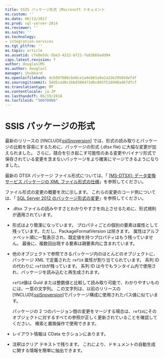 ```yaml
---
title: SSIS パッケージ形式 |Microsoft ドキュメント
ms.custom: ''
ms.date: 06/13/2017
ms.prod: sql-server-2014
ms.reviewer: ''
ms.suite: ''
ms.technology:
- integration-services
ms.tgt_pltfrm: ''
ms.topic: article
ms.assetid: cfe0e5dc-5be3-4222-b721-fe83665edd94
caps.latest.revision: 7
author: douglaslMS
ms.author: douglasl
manager: jhubbard
ms.openlocfilehash: dcb50760bcbe0ce1a4eb01a9a1a2de29565defdf
ms.sourcegitcommit: 5dd5cad0c1bbd308471d6c885f516948ad67dfcf
ms.translationtype: MT
ms.contentlocale: ja-JP
ms.lasthandoff: 06/19/2018
ms.locfileid: "36070966"
---
```

# <a name="ssis-package-format"></a>SSIS パッケージの形式
  最新のリリースの [!INCLUDE[ssISnoversion](../includes/ssisnoversion-md.md)] では、形式の読み取りとパッケージの比較を容易にするために、パッケージの形式 (.dtsx file) に大幅な変更が加えられました。 さらに、競合を引き起こす可能性のある変更やバイナリ形式で保存されている変更を含まないパッケージをより確実にマージできるようになりました。  
  
 最新の DTSX パッケージ ファイル形式については、「 [\[MS-DTSX\]: データ変換サービス パッケージの XML ファイル形式の仕様](http://go.microsoft.com/fwlink/?LinkId=233251)」を参照してください。  
  
 ファイル形式の変更の概要を次に示します。 これらの変更のコード例については、「 [SQL Server 2012 のパッケージ形式の変更](http://go.microsoft.com/fwlink/?LinkId=233255)」を参照してください。  
  
-   .dtsx ファイルの読みやすさとわかりやすさを向上させるために、形式規則が適用されています。  
  
-   形式はより簡潔になっています。 プロパティごとの個別の要素は属性として残っています。ただし、PackageFormatVersion は除きます。 属性はアルファベット順に一覧表示され、既定値を持つプロパティはもう残っていません。 最後に、複数回出現する要素は親要素内に含まれています。  
  
-   他のオブジェクトで参照できるパッケージ内のほとんどのオブジェクトに、パッケージ XML で定義された `refId` 属性が割り当てられています。 系列 ID の代わりに `refID`が残っています。 系列 ID は今でもランタイム内で使用され、パッケージを読み込むと再生成されます。  
  
     `refId`値は Guid または整数値と比較して読み取り可能で、わかりやすいものには、一意の文字列。 この文字列は、以前のリリースの [!INCLUDE[ssISnoversion](../includes/ssisnoversion-md.md)]でパッケージ構成に使用されたパス値に似ています。  
  
     パッケージの 2 つのバージョン間の変更をマージする場合は、`refId`にそのオブジェクトに対するすべての参照が正しく更新されていることを確認してください。 検索と置換操作で使用できます。  
  
-   レイアウト情報は CData セクションにあります。  
  
-   注釈はクリア テキストで残ります。 これにより、ドキュメントの自動生成に関する情報を簡単に抽出できます。  
  
  